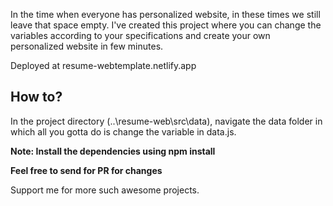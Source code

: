 In the time when everyone has personalized website, in these times we still leave that space empty.
I've created this project where you can change the variables according to your specifications and create your own personalized website in few minutes.

Deployed at resume-webtemplate.netlify.app

## How to?

In the project directory (..\resume-web\src\data), navigate the data folder in which all you gotta do is change the variable in data.js.

**Note: Install the dependencies using npm install**

**Feel free to send for PR for changes**


Support me for more such awesome projects.
